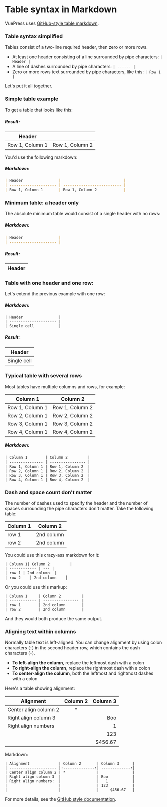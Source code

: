 # Table syntax in Markdown

VuePress uses [GitHub-style table markdown](https://help.github.com/articles/organizing-information-with-tables).

### Table syntax simplified

Tables consist of a two-line required header, then zero or more rows.

* At least one header consisting of a line surrounded by pipe characters: `| Header |`
* A line of dashes surrounded by pipe characters: `| ------ |`
* Zero or more rows text surrounded by pipe characters, like this: `| Row 1 |`

Let's put it all together.

### Simple table example

To get a table that looks like this:

##### Result:

| Header                |                            |
| --------------------- | -------------------------- |
| Row 1, Column 1       | Row 1, Column 2            |


You'd use the following markdown:

##### Markdown:

```markdown
| Header                |                            |
| --------------------- | -------------------------- |
| Row 1, Column 1       | Row 1, Column 2            |
```

### Minimum table: a header only

The absolute minimum table would consist of a single header with no rows:

##### Markdown:

```markdown
| Header                |           
| --------------------- | 
```

##### Result:

| Header                |           
| --------------------- | 

### Table with one header and one row:

Let's extend the previous example with one row:

##### Markdown:

    | Header                |                            
    | --------------------- | 
    | Single cell           |

##### Result:

| Header                |                            
| --------------------- | 
| Single cell           |

### Typical table with several rows

Most tables have multiple columns and rows, for example:

| Column 1        | Column 2         |
| --------------- | ---------------- |
| Row 1, Column 1 | Row 1, Column 2  |
| Row 2, Column 1 | Row 2, Column 2  |
| Row 3, Column 1 | Row 3, Column 2  |
| Row 4, Column 1 | Row 4, Column 2  |

##### Markdown:

    | Column 1        | Column 2         |
    | --------------- | ---------------- |
    | Row 1, Column 1 | Row 1, Column 2  |
    | Row 2, Column 1 | Row 2, Column 2  |
    | Row 3, Column 1 | Row 3, Column 2  |
    | Row 4, Column 1 | Row 4, Column 2  |

### Dash and space count don't matter

The number of dashes used to specify the header and the number of spaces surrounding
the pipe characters don't matter. Take the following table:

| Column 1     | Column 2         |
| ------------ | ---------------- |
| row 1        | 2nd column       |
| row 2        | 2nd column       |

You could use this crazy-ass markdown for it:

    | Column 1| Column 2         |
    | ------------ | --- |
    | row 1 | 2nd column  |
    | row 2    | 2nd column    |

Or you could use this markup:

    | Column 1     | Column 2         |
    | ------------ | ---------------- |
    | row 1        | 2nd column       |
    | row 2        | 2nd column       |

And they would both produce the same output.

### Aligning text within columns

Normally table text is left-aligned. You can change alignment by using colon characters
(`:`) in the second header row, which contains the dash characters (`-`). 

* **To left-align the column**, replace the leftmost dash with a colon
* **To right-align the column**, replace the rightmost dash with a colon
* **To center-align the column**, both the leftmost and rightmost dashes with a colon

Here's a table showing alignment:

| Alignment             | Column 2       | Column 3      |
| --------------------- |:--------------:| -------------:|
| Center align column 2 | *              |               |
| Right align column 3  |                | Boo           |
| Right align numbers   |                |   1           |
|                       |                | 123           |
|                       |                |     $456.67   |

Markdown:

    | Alignment             | Column 2       | Column 3      |
    | --------------------- |:--------------:| -------------:|
    | Center align column 2 | *              |               |
    | Right align column 3  |                | Boo           |
    | Right align numbers:  |                |   1           |
    |                       |                | 123           |
    |                       |                |     $456.67   |

For more details, see the 
[GitHub style documentation](https://help.github.com/articles/organizing-information-with-tables/).


